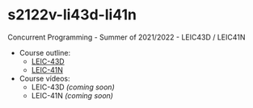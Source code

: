 # s2122v-li43d-li41n
Concurrent Programming - Summer of 2021/2022 - LEIC43D / LEIC41N

* Course outline:
  * [LEIC-43D](leic43d/outline.md)
  * [LEIC-41N](leic41n/outline.md)
* Course vídeos:
  * LEIC-43D _(coming soon)_
  * LEIC-41N _(coming soon)_